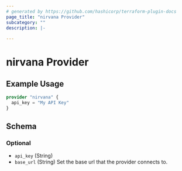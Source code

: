 ```yaml
---
# generated by https://github.com/hashicorp/terraform-plugin-docs
page_title: "nirvana Provider"
subcategory: ""
description: |-
  
---
```


# nirvana Provider



## Example Usage

```terraform
provider "nirvana" {
  api_key = "My API Key"
}
```

<!-- schema generated by tfplugindocs -->
## Schema

### Optional

- `api_key` (String)
- `base_url` (String) Set the base url that the provider connects to.
